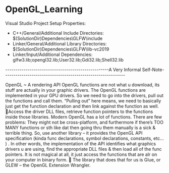 # OpenGL_Learning

Visual Studio Project Setup Properties:
- C++/General/Additional Include Directories: $(SolutionDir)Dependencies\GLFW\include
- Linker/General/Additional Library Directories: $(SolutionDir)Dependencies\GLFW\lib-vc2019
- Linker/Input/Additional Dependencies: glfw3.lib;opengl32.lib;User32.lib;Gdi32.lib;Shell32.lib

---------------------------------------------------A Very Informal Self-Note------------------------------------------------------------

OpenGL ~ A rendering API
OpenGL functions are not what u download, its stuff are actually in your graphic drivers. 
The OpenGL functions are implemented in your GPU drivers. So we need to go into the drivers, pull out the functions and call them. “Pulling out” here means, we need to basically just get the function declaration and then link against the function as well. Access the driver DLL files, retrieve function pointers to the functions inside those libraries. 
Modern OpenGL has a lot of functions. There are few problems: They might not be cross-platform, and furthermore if there’s TOO MANY functions or sth like dat then going thru them manually is a sick & terrible thing. So, use another library – it provides the OpenGL API specification (kinda func declarations, symbol declarations, constants, etc… ) . In other words, the implementation of the API identifies what graphics drivers u are using, find the appropriate DLL files & then load all of the func pointers. It is not magical at all, it just access the functions that are alr on your computer in binary form. 
	The library that does that for us is Glue, or GLEW – the OpenGL Extension Wrangler. 
